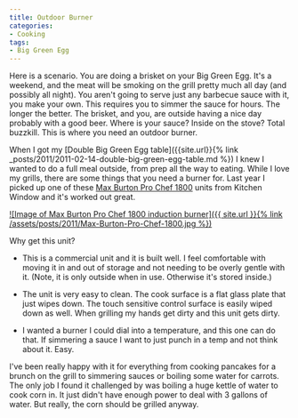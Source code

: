 ```yaml
---
title: Outdoor Burner
categories:
- Cooking
tags:
- Big Green Egg
---
```


Here is a scenario. You are doing a brisket on your Big Green Egg. It's a weekend, and the meat will be smoking on the grill pretty much all day (and possibly all night). You aren't going to serve just any barbecue sauce with it, you make your own. This requires you to simmer the sauce for hours. The longer the better. The brisket, and you, are outside having a nice day probably with a good beer. Where is your sauce? Inside on the stove? Total buzzkill. This is where you need an outdoor burner.

When I got my [Double Big Green Egg table]({{site.url}}{% link _posts/2011/2011-02-14-double-big-green-egg-table.md %}) I knew I wanted to do a full meal outside, from prep all the way to eating. While I love my grills, there are some things that you need a burner for. Last year I picked up one of these [Max Burton Pro Chef 1800](http://www.amazon.com/dp/B0037Z7HPQ/) units from Kitchen Window and it's worked out great.

[![Image of Max Burton Pro Chef 1800 induction burner]({{ site.url }}{% link /assets/posts/2011/Max-Burton-Pro-Chef-1800.jpg %})](http://www.amazon.com/dp/B0037Z7HPQ/)

Why get this unit?



  * This is a commercial unit and it is built well. I feel comfortable with moving it in and out of storage and not needing to be overly gentle with it. (Note, it is only outside when in use. Otherwise it's stored inside.)


  * The unit is very easy to clean. The cook surface is a flat glass plate that just wipes down. The touch sensitive control surface is easily wiped down as well. When grilling my hands get dirty and this unit gets dirty.


  * I wanted a burner I could dial into a temperature, and this one can do that. If simmering a sauce I want to just punch in a temp and not think about it. Easy.

I've been really happy with it for everything from cooking pancakes for a brunch on the grill to simmering sauces or boiling some water for carrots. The only job I found it challenged by was boiling a huge kettle of water to cook corn in. It just didn't have enough power to deal with 3 gallons of water. But really, the corn should be grilled anyway.
